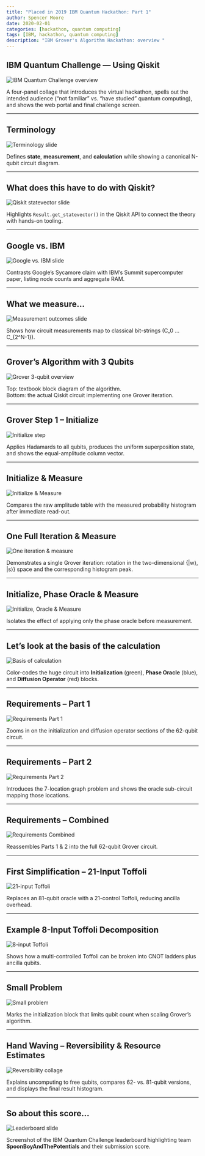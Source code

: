 ```yaml
---
title: "Placed in 2019 IBM Quantum Hackathon: Part 1"
author: Spencer Moore
date: 2020-02-01
categories: [hackathon, quantum computing]
tags: [IBM, hackathon, quantum computing]
description: "IBM Grover's Algorithm Hackathon: overview "
---
```


## IBM Quantum Challenge — Using Qiskit
![IBM Quantum Challenge overview](..\assets\img\posts\2019-q-hackathon-1to4_qhub_collage.png)

A four-panel collage that introduces the virtual hackathon, spells out the intended audience (“not familiar” vs. “have studied” quantum computing), and shows the web portal and final challenge screen.

---

## Terminology
![Terminology slide](..\assets\img\posts\2019-q-hackathon-14to18.gif)

Defines **state**, **measurement**, and **calculation** while showing a canonical N-qubit circuit diagram.

---

## What does this have to do with Qiskit?
![Qiskit statevector slide]( ../assets/img/posts/2019-q-hackathon-23.gif)

Highlights `Result.get_statevector()` in the Qiskit API to connect the theory with hands-on tooling.

---

## Google vs. IBM
![Google vs. IBM slide](..\assets\img\posts\2019-q-hackathon-31.gif)

Contrasts Google’s Sycamore claim with IBM’s Summit supercomputer paper, listing node counts and aggregate RAM.

---

## What we measure…
![Measurement outcomes slide](..\assets\img\posts\2019-q-hackathon-33to40.gif)

Shows how circuit measurements map to classical bit-strings \(C_0 … C_{2^N-1}\).

---

## Grover’s Algorithm with 3 Qubits
![Grover 3-qubit overview](..\assets\img\posts\2019-q-hackathon-61to64.gif)

Top: textbook block diagram of the algorithm.  
Bottom: the actual Qiskit circuit implementing one Grover iteration.

---

## Grover Step 1 – Initialize
![Initialize step](..\assets\img\posts\2019-q-hackathon-65_ish_grover_steps.gif)

Applies Hadamards to all qubits, produces the uniform superposition state, and shows the equal-amplitude column vector.

---

## Initialize & Measure
![Initialize & Measure](..\assets\img\posts\2019-q-hackathon-71_ish.gif)

Compares the raw amplitude table with the measured probability histogram after immediate read-out.

---

## One Full Iteration & Measure
![One iteration & measure](..\assets\img\posts\2019-q-hackathon-73_ish.gif)

Demonstrates a single Grover iteration: rotation in the two-dimensional {|w⟩, |s⟩} space and the corresponding histogram peak.

---

## Initialize, Phase Oracle & Measure
![Initialize, Oracle & Measure](..\assets\img\posts\2019-q-hackathon-75_ish.gif)

Isolates the effect of applying only the phase oracle before measurement.

---

## Let’s look at the basis of the calculation
![Basis of calculation](..\assets\img\posts\2019-q-hackathon-87.gif)

Color-codes the huge circuit into **Initialization** (green), **Phase Oracle** (blue), and **Diffusion Operator** (red) blocks.

---

## Requirements – Part 1
![Requirements Part 1](..\assets\img\posts\2019-q-hackathon-88.gif)

Zooms in on the initialization and diffusion operator sections of the 62-qubit circuit.

---

## Requirements – Part 2
![Requirements Part 2](..\assets\img\posts\2019-q-hackathon-89.gif)

Introduces the 7-location graph problem and shows the oracle sub-circuit mapping those locations.

---

## Requirements – Combined
![Requirements Combined](..\assets\img\posts\2019-q-hackathon-90.gif)

Reassembles Parts 1 & 2 into the full 62-qubit Grover circuit.

---

## First Simplification – 21-Input Toffoli
![21-input Toffoli](..\assets\img\posts\2019-q-hackathon-91.gif)

Replaces an 81-qubit oracle with a 21-control Toffoli, reducing ancilla overhead.

---

## Example 8-Input Toffoli Decomposition
![8-input Toffoli](..\assets\img\posts\2019-q-hackathon-92.gif)

Shows how a multi-controlled Toffoli can be broken into CNOT ladders plus ancilla qubits.

---

## Small Problem
![Small problem](..\assets\img\posts\2019-q-hackathon-93.gif)

Marks the initialization block that limits qubit count when scaling Grover’s algorithm.

---

## Hand Waving – Reversibility & Resource Estimates
![Reversibility collage](..\assets\img\posts\2019-q-hackathon-94_plus_quantum_collage.jpg)

Explains uncomputing to free qubits, compares 62- vs. 81-qubit versions, and displays the final result histogram.

---

## So about this score…
![Leaderboard slide](..\assets\img\posts\2019-q-hackathon-98.gif)

Screenshot of the IBM Quantum Challenge leaderboard highlighting team **SpoonBoyAndThePotentials** and their submission score.

